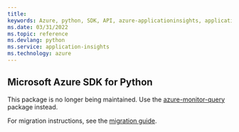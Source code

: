 ```yaml
---
title: 
keywords: Azure, python, SDK, API, azure-applicationinsights, applicationinsights
ms.date: 03/31/2022
ms.topic: reference
ms.devlang: python
ms.service: application-insights
ms.technology: azure
---
```

## Microsoft Azure SDK for Python

This package is no longer being maintained. Use the [azure-monitor-query](https://pypi.org/project/azure-monitor-query/) package instead.

For migration instructions, see the [migration guide](https://aka.ms/azsdk/python/migrate/ai-to-monitor-query).

